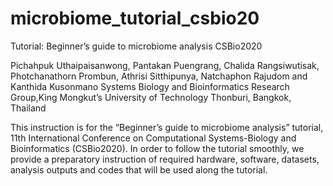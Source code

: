 # microbiome_tutorial_csbio20

Tutorial: Beginner’s guide to microbiome analysis CSBio2020

Pichahpuk Uthaipaisanwong, Pantakan Puengrang, Chalida Rangsiwutisak, Photchanathorn Prombun, Athrisi Sitthipunya, Natchaphon Rajudom and Kanthida Kusonmano
Systems Biology and Bioinformatics Research Group,King Mongkut’s University of Technology Thonburi, Bangkok, Thailand

This instruction is for the “Beginner’s guide to microbiome analysis” tutorial, 11th International Conference on Computational Systems-Biology and Bioinformatics (CSBio2020). In order to follow the tutorial smoothly, we provide a preparatory instruction of required hardware, software, datasets, analysis outputs and codes that will be used along the tutorial.
